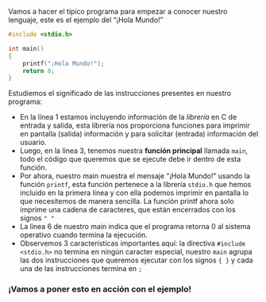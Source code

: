 Vamos a hacer el típico programa para empezar a conocer nuestro lenguaje, este es el ejemplo del “¡Hola Mundo!”
```c
#include <stdio.h> 

int main()
{ 
    printf("¡Hola Mundo!"); 
    return 0;
}
```
Estudiemos el significado de las instrucciones presentes en nuestro programa: 

 - En la línea 1 estamos incluyendo información de la _librería_ en C de entrada y salida, esta librería nos proporciona funciones para imprimir en pantalla (salida) información y para solicitar (entrada) información del usuario.
 - Luego, en la línea 3, tenemos nuestra **función principal** llamada `main`, todo el código que queremos que se ejecute debe ir dentro de esta función.
 - Por ahora, nuestro main muestra el mensaje “¡Hola Mundo!” usando la función `printf`, esta función pertenece a la librería `stdio.h` que hemos incluido en la primera línea y con ella podemos imprimir en pantalla lo que necesitemos de manera sencilla. La función printf ahora solo imprime una cadena de caracteres, que están encerrados con los signos `" "`
 - La línea 6 de nuestro main indica que el programa retorna 0 al sistema operativo cuando termina la ejecución. 
 - Observemos 3 características importantes aquí: la directiva `#include <stdio.h>` no termina en ningún caracter especial, nuestro `main` agrupa las dos instrucciones que queremos ejecutar con los signos `{ }` y cada una de las instrucciones termina en `;` 

### ¡Vamos a poner esto en acción con el ejemplo!